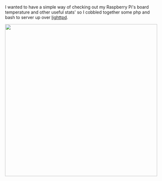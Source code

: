 I wanted to have a simple way of checking out my Raspberry Pi's board temperature and other useful stats' so I cobbled together some php and bash to server up over [lighttpd](https://www.lighttpd.net/). 

<img src="https://raw.githubusercontent.com/ColinWaddell/RPi-Board-Info/screenshots/img/screenshot.png?raw=true" align="left" width="500" >

